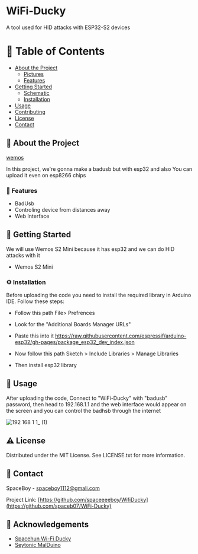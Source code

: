 # WiFi-Ducky
A tool used for HID attacks with ESP32-S2 devices
<!-- Table of Contents -->
# :notebook_with_decorative_cover: Table of Contents

- [About the Project](#star2-about-the-project)
  * [Pictures](#camera-Pictures)
  * [Features](#dart-features)
- [Getting Started](#toolbox-getting-started)
  * [Schematic](#electric_plug-Schematic)
  * [Installation](#gear-installation)
- [Usage](#eyes-usage)
- [Contributing](#wave-contributing)
- [License](#warning-license)
- [Contact](#handshake-contact)

  

<!-- About the Project -->
## :star2: About the Project

[wemos](https://o.remove.bg/downloads/c495a6cc-1ce2-46db-9c06-26951ccadee0/wemos-s2-mini-esp32-s2-top-600x315w_-_2023-06-13T140837.324-removebg-preview.png)

In this project, we're gonna make a badusb but with esp32 and also
You can upload it even on esp8266 chips







<!-- Features -->
### :dart: Features

- BadUsb
- Controling device from distances away
- Web Interface

<!-- Getting Started -->
## 	:toolbox: Getting Started

We will use Wemos S2 Mini because it has esp32 and we can do HID attacks with it

- Wemos S2 Mini




<!-- Installation -->
### :gear: Installation

Before uploading the code you need to install the required library in Arduino IDE. Follow these steps:

- Follow this path File> Prefrences
- Look for the "Additional Boards Manager URLs"
- Paste this into it https://raw.githubusercontent.com/espressif/arduino-esp32/gh-pages/package_esp32_dev_index.json

- Now follow this path Sketch > Include Libraries > Manage Libraries
- Then install esp32 library

   
<!-- Usage -->
## :eyes: Usage

After uploading the code, Connect to "WiFi-Ducky" with "badusb" password, then head to 192.168.1.1 and the web interface would appear on the screen and you can control the badhsb through the internet

![192 168 1 1_ (1)](https://github.com/spaceeeeboy/Wifi-Ducky/assets/97615989/95a227b3-1617-4f7d-a187-3d3b88518d56)


<!-- License -->
## :warning: License

Distributed under the MIT License. See LICENSE.txt for more information.


<!-- Contact -->
## :handshake: Contact

SpaceBoy - spaceboy1112@gmali.com

Project Link: [https://github.com/spaceeeeboy/WifiDucky](https://github.com/spaceb07/WiFi-Ducky)

<!-- Acknowledgments -->
## :gem: Acknowledgements 

 - [Spacehun Wi-Fi Ducky](https://github.com/spacehuhn/wifi_ducky)
 - [Seytonic MalDuino](https://github.com/Seytonic/malduino)

